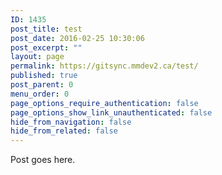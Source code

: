 ```yaml
---
ID: 1435
post_title: test
post_date: 2016-02-25 10:30:06
post_excerpt: ""
layout: page
permalink: https://gitsync.mmdev2.ca/test/
published: true
post_parent: 0
menu_order: 0
page_options_require_authentication: false
page_options_show_link_unauthenticated: false
hide_from_navigation: false
hide_from_related: false
---
```

Post goes here.